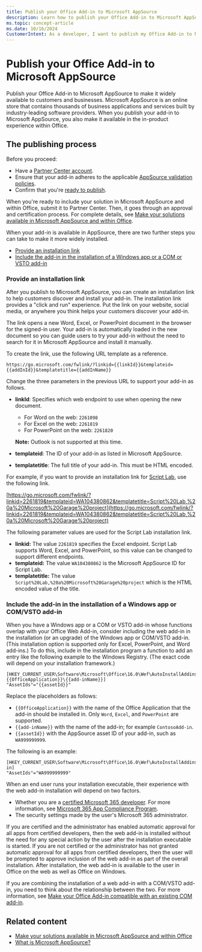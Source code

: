 ```yaml
---
title: Publish your Office Add-in to Microsoft AppSource
description: Learn how to publish your Office Add-in to Microsoft AppSource and install the add-in with a Windows app or COM/VSTO add-in.
ms.topic: concept-article
ms.date: 10/16/2024
CustomerIntent: As a developer, I want to publish my Office Add-in to Microsoft AppSource so that customers can deploy and use my new add-in.
---
```


# Publish your Office Add-in to Microsoft AppSource

Publish your Office Add-in to Microsoft AppSource to make it widely available to customers and businesses. Microsoft AppSource is an online store that contains thousands of business applications and services built by industry-leading software providers. When you publish your add-in to Microsoft AppSource, you also make it available in the in-product experience within Office.

## The publishing process

Before you proceed:

- Have a [Partner Center account](/partner-center/marketplace-offers/open-a-developer-account).
- Ensure that your add-in adheres to the applicable [AppSource validation policies](/legal/marketplace/certification-policies).
- Confirm that you're [ready to publish](/partner-center/marketplace-offers/checklist).

When you're ready to include your solution in Microsoft AppSource and within Office, submit it to Partner Center. Then, it goes through an approval and certification process. For complete details, see [Make your solutions available in Microsoft AppSource and within Office](/partner-center/marketplace/submit-to-appsource-via-partner-center).

When your add-in is available in AppSource, there are two further steps you can take to make it more widely installed. 

- [Provide an installation link](#provide-an-installation-link)
- [Include the add-in in the installation of a Windows app or a COM or VSTO add-in](#include-the-add-in-in-the-installation-of-a-windows-app-or-comvsto-add-in)

### Provide an installation link

After you publish to Microsoft AppSource, you can create an installation link to help customers discover and install your add-in. The installation link provides a "click and run" experience. Put the link on your website, social media, or anywhere you think helps your customers discover your add-in.

The link opens a new Word, Excel, or PowerPoint document in the browser for the signed-in user. Your add-in is automatically loaded in the new document so you can guide users to try your add-in without the need to search for it in Microsoft AppSource and install it manually.

To create the link, use the following URL template as a reference.

`https://go.microsoft.com/fwlink/?linkid={{linkId}}&templateid={{addInId}}&templatetitle={{addInName}}`

Change the three parameters in the previous URL to support your add-in as follows.

- **linkId**: Specifies which web endpoint to use when opening the new document.

  - For Word on the web: `2261098`
  - For Excel on the web: `2261819`
  - For PowerPoint on the web: `2261820`

  **Note:** Outlook is not supported at this time.

- **templateid**:  The ID of your add-in as listed in Microsoft AppSource.
- **templatetitle**:  The full title of your add-in. This must be HTML encoded.

For example, if you want to provide an installation link for [Script Lab](https://appsource.microsoft.com/product/office/wa104380862), use the following link.

[https://go.microsoft.com/fwlink/?linkid=2261819&templateid=WA104380862&templatetitle=Script%20Lab,%20a%20Microsoft%20Garage%20project](https://go.microsoft.com/fwlink/?linkid=2261819&templateid=WA104380862&templatetitle=Script%20Lab,%20a%20Microsoft%20Garage%20project)

The following parameter values are used for the Script Lab installation link.

- **linkid:**  The value `2261819` specifies the Excel endpoint. Script Lab supports Word, Excel, and PowerPoint, so this value can be changed to support different endpoints.
- **templateid:** The value `WA104380862` is the Microsoft AppSource ID for Script Lab.
- **templatetitle:** The value `Script%20Lab,%20a%20Microsoft%20Garage%20project` which is the HTML encoded value of the title.

### Include the add-in in the installation of a Windows app or COM/VSTO add-in

When you have a Windows app or a COM or VSTO add-in whose functions overlap with your Office Web Add-in, consider including the web add-in in the installation (or an upgrade) of the Windows app or COM/VSTO add-in. (This installation option is supported only for Excel, PowerPoint, and Word add-ins.) To do this, include in the installation program a function to add an entry like the following example to the Windows Registry. (The exact code will depend on your installation framework.)

```
[HKEY_CURRENT_USER\Software\Microsoft\Office\16.0\Wef\AutoInstallAddins\{{OfficeApplication}}\{{add-inName}}] 
"AssetIds"="{{assetId}}"
```

Replace the placeholders as follows:

- `{{OfficeApplication}}` with the name of the Office Application that the add-in should be installed in. Only `Word`, `Excel`, and `PowerPoint` are supported.
- `{{add-inName}}` with the name of the add-in; for example `ContosoAdd-in`.
- `{{assetId}}` with the AppSource asset ID of your add-in, such as `WA999999999`.

The following is an example:

```
[HKEY_CURRENT_USER\Software\Microsoft\Office\16.0\Wef\AutoInstallAddins\Word\ContosoAdd-in] 
"AssetIds"="WA999999999"
```

When an end user runs your installation executable, their experience with the web add-in installation will depend on two factors.

- Whether you are a [certified Microsoft 365 developer](/microsoft-365-app-certification/docs/certification). For more information, see [Microsoft 365 App Compliance Program](https://developer.microsoft.com/en-us/microsoft-365/app-compliance-program).
- The security settings made by the user's Microsoft 365 administrator.

If you are certified and the administrator has enabled automatic approval for all apps from certified developers, then the web add-in is installed without the need for any special action by the user after the installation executable is started. If you are not certified or the administrator has not granted automatic approval for all apps from certified developers, then the user will be prompted to approve inclusion of the web add-in as part of the overall installation. After installation, the web add-in is available to the user in Office on the web as well as Office on Windows.

If you are combining the installation of a web add-in with a COM/VSTO add-in, you need to think about the relationship between the two. For more information, see [Make your Office Add-in compatible with an existing COM add-in](../develop/make-office-add-in-compatible-with-existing-com-add-in.md).

## Related content

- [Make your solutions available in Microsoft AppSource and within Office](/partner-center/marketplace/submit-to-appsource-via-partner-center)
- [What is Microsoft AppSource?](/marketplace/appsource-overview)
